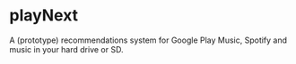 playNext
========

A (prototype) recommendations system for Google Play Music, Spotify and music in your hard drive or SD.
